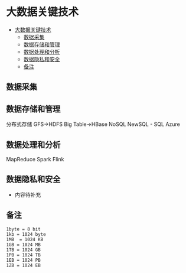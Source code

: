 # 大数据关键技术

<!-- TOC -->

- [大数据关键技术](#大数据关键技术)
    - [数据采集](#数据采集)
    - [数据存储和管理](#数据存储和管理)
    - [数据处理和分析](#数据处理和分析)
    - [数据隐私和安全](#数据隐私和安全)
    - [备注](#备注)

<!-- /TOC -->

## 数据采集

## 数据存储和管理

分布式存储
GFS->HDFS
Big Table->HBase
NoSQL
NewSQL - SQL Azure

## 数据处理和分析
MapReduce
Spark
Flink

## 数据隐私和安全
* 内容待补充

## 备注
```
1byte = 8 bit
1kb = 1024 byte
1MB  = 1024 KB
1GB = 1024 MB
1TB = 1024 GB
1PB = 1024 TB
1EB = 1024 PB
1ZB = 1024 EB
```